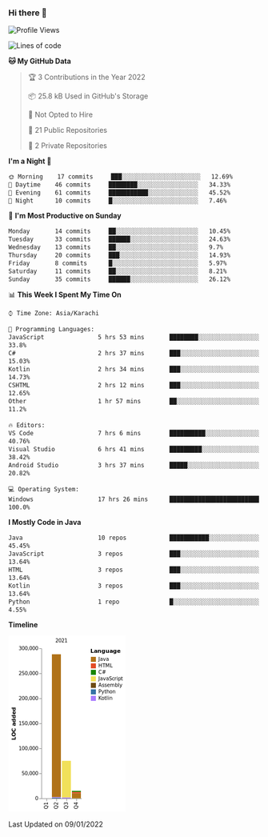 ### Hi there 👋

<!--
**BilalJaved15/BilalJaved15** is a ✨ _special_ ✨ repository because its `README.md` (this file) appears on your GitHub profile.

Here are some ideas to get you started:

- 🔭 I’m currently working on ...
- 🌱 I’m currently learning ...
- 👯 I’m looking to collaborate on ...
- 🤔 I’m looking for help with ...
- 💬 Ask me about ...
- 📫 How to reach me: ...
- 😄 Pronouns: ...
- ⚡ Fun fact: ...
-->

<!--START_SECTION:waka-->
![Profile Views](http://img.shields.io/badge/Profile%20Views-1-blue)

![Lines of code](https://img.shields.io/badge/From%20Hello%20World%20I%27ve%20Written-378%20Thousand%20lines%20of%20code-blue)

**🐱 My GitHub Data** 

> 🏆 3 Contributions in the Year 2022
 > 
> 📦 25.8 kB Used in GitHub's Storage 
 > 
> 🚫 Not Opted to Hire
 > 
> 📜 21 Public Repositories 
 > 
> 🔑 2 Private Repositories  
 > 
**I'm a Night 🦉** 

```text
🌞 Morning    17 commits     ███░░░░░░░░░░░░░░░░░░░░░░   12.69% 
🌆 Daytime    46 commits     ████████░░░░░░░░░░░░░░░░░   34.33% 
🌃 Evening    61 commits     ███████████░░░░░░░░░░░░░░   45.52% 
🌙 Night      10 commits     █░░░░░░░░░░░░░░░░░░░░░░░░   7.46%

```
📅 **I'm Most Productive on Sunday** 

```text
Monday       14 commits     ██░░░░░░░░░░░░░░░░░░░░░░░   10.45% 
Tuesday      33 commits     ██████░░░░░░░░░░░░░░░░░░░   24.63% 
Wednesday    13 commits     ██░░░░░░░░░░░░░░░░░░░░░░░   9.7% 
Thursday     20 commits     ███░░░░░░░░░░░░░░░░░░░░░░   14.93% 
Friday       8 commits      █░░░░░░░░░░░░░░░░░░░░░░░░   5.97% 
Saturday     11 commits     ██░░░░░░░░░░░░░░░░░░░░░░░   8.21% 
Sunday       35 commits     ██████░░░░░░░░░░░░░░░░░░░   26.12%

```


📊 **This Week I Spent My Time On** 

```text
⌚︎ Time Zone: Asia/Karachi

💬 Programming Languages: 
JavaScript               5 hrs 53 mins       ████████░░░░░░░░░░░░░░░░░   33.8% 
C#                       2 hrs 37 mins       ███░░░░░░░░░░░░░░░░░░░░░░   15.03% 
Kotlin                   2 hrs 34 mins       ███░░░░░░░░░░░░░░░░░░░░░░   14.73% 
CSHTML                   2 hrs 12 mins       ███░░░░░░░░░░░░░░░░░░░░░░   12.65% 
Other                    1 hr 57 mins        ██░░░░░░░░░░░░░░░░░░░░░░░   11.2%

🔥 Editors: 
VS Code                  7 hrs 6 mins        ██████████░░░░░░░░░░░░░░░   40.76% 
Visual Studio            6 hrs 41 mins       █████████░░░░░░░░░░░░░░░░   38.42% 
Android Studio           3 hrs 37 mins       █████░░░░░░░░░░░░░░░░░░░░   20.82%

💻 Operating System: 
Windows                  17 hrs 26 mins      █████████████████████████   100.0%

```

**I Mostly Code in Java** 

```text
Java                     10 repos            ███████████░░░░░░░░░░░░░░   45.45% 
JavaScript               3 repos             ███░░░░░░░░░░░░░░░░░░░░░░   13.64% 
HTML                     3 repos             ███░░░░░░░░░░░░░░░░░░░░░░   13.64% 
Kotlin                   3 repos             ███░░░░░░░░░░░░░░░░░░░░░░   13.64% 
Python                   1 repo              █░░░░░░░░░░░░░░░░░░░░░░░░   4.55%

```


**Timeline**

![Chart not found](https://raw.githubusercontent.com/BilalJaved15/BilalJaved15/main/charts/bar_graph.png) 


 Last Updated on 09/01/2022
<!--END_SECTION:waka-->
